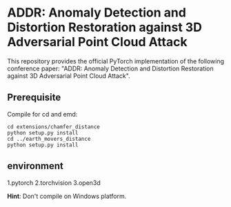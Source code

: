# ADDR: Anomaly Detection and Distortion Restoration  against 3D Adversarial Point Cloud Attack
This repository provides the official PyTorch implementation of the following conference paper: "ADDR: Anomaly Detection and Distortion Restoration  against 3D Adversarial Point Cloud Attack".

## Prerequisite

Compile for cd and emd:

```shell
cd extensions/chamfer_distance
python setup.py install
cd ../earth_movers_distance
python setup.py install
```
## environment

1.pytorch
2.torchvision
3.open3d

**Hint**: Don't compile on Windows platform.


